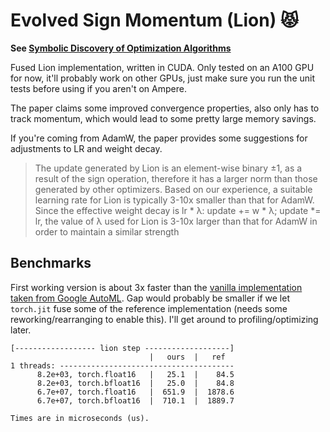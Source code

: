 # Evolved Sign Momentum (Lion) 😾

**See [Symbolic Discovery of Optimization Algorithms](https://arxiv.org/pdf/2302.06675.pdf)**

Fused Lion implementation, written in CUDA. Only tested on an A100 GPU for now,
it'll probably work on other GPUs, just make sure you run the unit tests before
using if you aren't on Ampere.

The paper claims some improved convergence properties, also only has to
track momentum, which would lead to some pretty large memory savings.

If you're coming from AdamW, the paper provides some suggestions for
adjustments to LR and weight decay.
> The update generated by Lion is an element-wise binary ±1,
as a result of the sign operation, therefore it has a larger norm than
those generated by other optimizers. Based on our experience, a suitable
learning rate for Lion is typically 3-10x smaller than that for AdamW.
Since the effective weight decay is lr * λ: update += w * λ; update *= lr,
the value of λ used for Lion is 3-10x larger than that for AdamW in order
to maintain a similar strength

## Benchmarks
First working version is about 3x faster than the
[vanilla implementation taken from Google AutoML](https://github.com/google/automl/blob/master/lion/lion_pytorch.py).
Gap would probably be smaller if we let `torch.jit` fuse some of the reference
implementation (needs some reworking/rearranging to enable this).
I'll get around to profiling/optimizing later.
```
[------------------ lion step -------------------]
                               |   ours  |   ref
1 threads: ---------------------------------------
      8.2e+03, torch.float16   |   25.1  |    84.5
      8.2e+03, torch.bfloat16  |   25.0  |    84.8
      6.7e+07, torch.float16   |  651.9  |  1878.6
      6.7e+07, torch.bfloat16  |  710.1  |  1889.7

Times are in microseconds (us).
```
